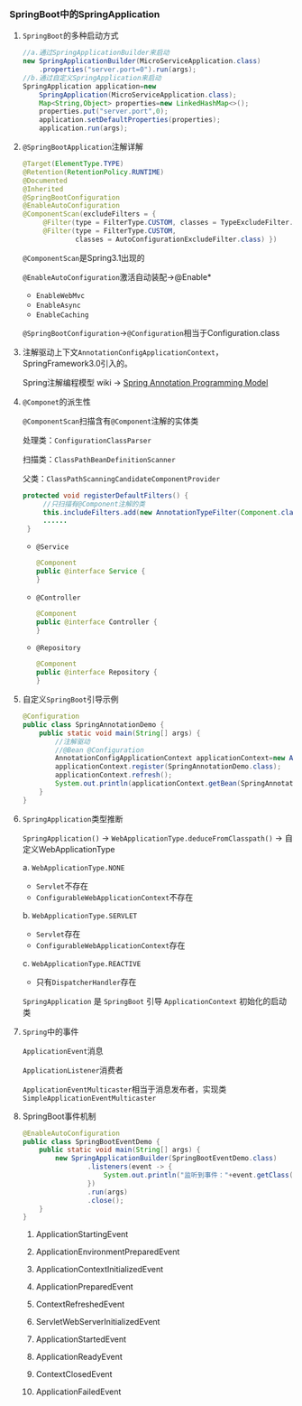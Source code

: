 ### SpringBoot中的SpringApplication

1. `SpringBoot`的多种启动方式

   ```java
   //a.通过SpringApplicationBuilder来启动
   new SpringApplicationBuilder(MicroServiceApplication.class)
       .properties("server.port=0").run(args);
   //b.通过自定义SpringApplication来启动
   SpringApplication application=new 
       SpringApplication(MicroServiceApplication.class);
       Map<String,Object> properties=new LinkedHashMap<>();
       properties.put("server.port",0);
       application.setDefaultProperties(properties);
       application.run(args);
   ```

2. `@SpringBootApplication`注解详解

   ```java
   @Target(ElementType.TYPE)
   @Retention(RetentionPolicy.RUNTIME)
   @Documented
   @Inherited
   @SpringBootConfiguration
   @EnableAutoConfiguration
   @ComponentScan(excludeFilters = {
   		@Filter(type = FilterType.CUSTOM, classes = TypeExcludeFilter.class),
   		@Filter(type = FilterType.CUSTOM,
   				classes = AutoConfigurationExcludeFilter.class) })
   ```

   `@ComponentScan`是Spring3.1出现的

   `@EnableAutoConfiguration`激活自动装配->@Enable*

   * `EnableWebMvc`
   * `EnableAsync`
   * `EnableCaching`

   `@SpringBootConfiguration`->`@Configuration`相当于Configuration.class

3. 注解驱动上下文`AnnotationConfigApplicationContext`，SpringFramework3.0引入的。

   Spring注解编程模型 wiki -> [Spring Annotation Programming Model](<https://github.com/spring-projects/spring-framework/wiki/Spring-Annotation-Programming-Model>)

4. `@Componet`的派生性

   `@ComponentScan`扫描含有`@Component`注解的实体类

   处理类：`ConfigurationClassParser`

   扫描类：`ClassPathBeanDefinitionScanner`

   父类：`ClassPathScanningCandidateComponentProvider`

   ```java
   protected void registerDefaultFilters() {
       	//只扫描有@Component注解的类
   		this.includeFilters.add(new AnnotationTypeFilter(Component.class));
   		......
   	}
   ```

   * `@Service`

     ```java
     @Component
     public @interface Service {
     }
     ```

   * `@Controller`

     ```java
     @Component
     public @interface Controller {
     }
     ```

   * `@Repository`

     ```java
     @Component
     public @interface Repository {
     }
     ```

5. 自定义`SpringBoot`引导示例

   ```java
   @Configuration
   public class SpringAnnotationDemo {
       public static void main(String[] args) {
           //注解驱动
           //@Bean @Configuration
           AnnotationConfigApplicationContext applicationContext=new AnnotationConfigApplicationContext();
           applicationContext.register(SpringAnnotationDemo.class);
           applicationContext.refresh();
           System.out.println(applicationContext.getBean(SpringAnnotationDemo.class));
       }
   }
   
   ```

6. `SpringApplication`类型推断

   `SpringApplication()` -> `WebApplicationType.deduceFromClasspath()` -> 自定义WebApplicationType

   a. `WebApplicationType.NONE`

   * `Servlet`不存在
   * `ConfigurableWebApplicationContext`不存在

   b. `WebApplicationType.SERVLET`

   * `Servlet`存在
   * `ConfigurableWebApplicationContext`存在

   c. `WebApplicationType.REACTIVE`

   * 只有`DispatcherHandler`存在

   `SpringApplication` 是 `SpringBoot` 引导 `ApplicationContext` 初始化的启动类

7. `Spring`中的事件

   `ApplicationEvent`消息

   `ApplicationListener`消费者

   `ApplicationEventMulticaster`相当于消息发布者，实现类`SimpleApplicationEventMulticaster`

8. SpringBoot事件机制

   ```java
   @EnableAutoConfiguration
   public class SpringBootEventDemo {
       public static void main(String[] args) {
           new SpringApplicationBuilder(SpringBootEventDemo.class)
                   .listeners(event -> {
                       System.out.println("监听到事件："+event.getClass().getSimpleName());
                   })
                   .run(args)
                   .close();
       }
   }
   ```

   1. ApplicationStartingEvent

   2. ApplicationEnvironmentPreparedEvent

   3. ApplicationContextInitializedEvent

   4. ApplicationPreparedEvent

   5. ContextRefreshedEvent

   6. ServletWebServerInitializedEvent

   7. ApplicationStartedEvent

   8. ApplicationReadyEvent

   9. ContextClosedEvent
   10. ApplicationFailedEvent